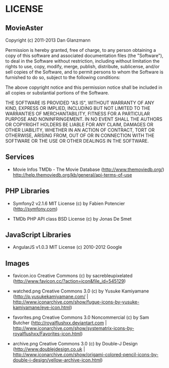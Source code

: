 LICENSE
=======

MovieAster
----------

Copyright (c) 2011-2013 Dan Glanzmann

Permission is hereby granted, free of charge, to any person obtaining a copy
of this software and associated documentation files (the "Software"), to deal
in the Software without restriction, including without limitation the rights
to use, copy, modify, merge, publish, distribute, sublicense, and/or sell
copies of the Software, and to permit persons to whom the Software is furnished
to do so, subject to the following conditions:

The above copyright notice and this permission notice shall be included in all
copies or substantial portions of the Software.

THE SOFTWARE IS PROVIDED "AS IS", WITHOUT WARRANTY OF ANY KIND, EXPRESS OR
IMPLIED, INCLUDING BUT NOT LIMITED TO THE WARRANTIES OF MERCHANTABILITY,
FITNESS FOR A PARTICULAR PURPOSE AND NONINFRINGEMENT. IN NO EVENT SHALL THE
AUTHORS OR COPYRIGHT HOLDERS BE LIABLE FOR ANY CLAIM, DAMAGES OR OTHER
LIABILITY, WHETHER IN AN ACTION OF CONTRACT, TORT OR OTHERWISE, ARISING FROM,
OUT OF OR IN CONNECTION WITH THE SOFTWARE OR THE USE OR OTHER DEALINGS IN
THE SOFTWARE.


Services
--------

 * Movie Infos
   TMDb - The Movie Database (http://www.themoviedb.org/)
   http://help.themoviedb.org/kb/general/api-terms-of-use

   
PHP Libraries
-------------

 * Symfony2 v2.1.6
   MIT License
   (c) by Fabien Potencier (http://symfony.com)
   
 * TMDb PHP API class
   BSD License
   (c) by Jonas De Smet

   
JavaScript Libraries
--------------------

 * AngularJS v1.0.3
   MIT License
   (c) 2010-2012 Google


Images
------

 * favicon.ico
   Creative Commons
   (c) by sacrebleupixelated (http://www.favicon.cc/?action=icon&file_id=545129)

 * watched.png
   Creative Commons 3.0
   (c) by Yusuke Kamiyamane (http://p.yusukekamiyamane.com/ | http://www.iconarchive.com/show/fugue-icons-by-yusuke-kamiyamane/eye-icon.html)
   
 * favorites.png
   Creative Commons 3.0 Noncommercial
   (c) by Sam Butcher (http://royalflushxx.deviantart.com | http://www.iconarchive.com/show/systematrix-icons-by-royalflushxx/Favorites-icon.html)
   
 * archive.png
   Creative Commons 3.0
   (c) by Double-J Design (http://www.doublejdesign.co.uk | http://www.iconarchive.com/show/origami-colored-pencil-icons-by-double-j-design/yellow-archive-icon.html)
